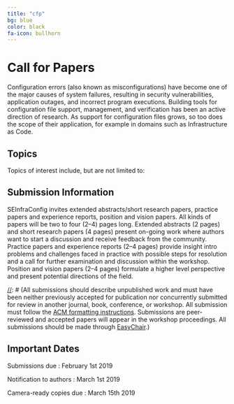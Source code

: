 ```yaml
---
title: "cfp"
bg: blue
color: black
fa-icon: bullhorn
---
```


# Call for Papers

Configuration errors (also known as misconfigurations) have become one of the major causes of system failures, resulting in security vulnerabilities, application outages, and incorrect program executions.
Building tools for configuration file support, management, and verification has been an active direction of research.
As support for configuration files grows, so too does the scope of their application, for example in domains such as Infrastructure as Code.

## Topics

Topics of interest include, but are not limited to:

## Submission Information

SEInfraConfig invites extended abstracts/short research papers, practice papers and experience reports, position and vision papers. 
All kinds of papers will be two to four (2–4) pages long. 
Extended abstracts (2 pages) and short research papers (4 pages) present on-going work where authors want to start a discussion and receive feedback from the community. 
Practice papers and experience reports (2–4 pages) provide insight intro problems and challenges faced in practice with possible steps for resolution and a call for further examination and discussion within the workshop. 
Position and vision papers (2–4 pages) formulate a higher level perspective and present potential directions of the field.

[//]: # (All submissions should describe unpublished work and must have been neither previously accepted for publication nor concurrently submitted for review in another journal, book, conference, or workshop.
All submission must follow the [ACM formatting instructions](https://www.icse2018.org/track/icse-2018-Double-blind-review#Formatting).
Submissions are peer-reviewed and accepted papers will appear in the workshop proceedings.
All submissions should be made through [EasyChair](https://easychair.org/conferences/?conf=wapi18).)

## Important Dates

Submissions due
: February 1st 2019

Notification to authors
: March 1st 2019

Camera-ready copies due
: March 15th 2019

[//]: # (The official publication date of the workshop proceedings is the date the proceedings are made available in the ACM Library. This date may be up to two weeks prior to the first day of ICSE 2018. The official publication date affects the deadline for any patent filings related to published work.)
